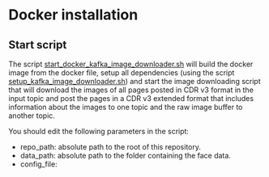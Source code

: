 # Docker installation

## Start script

The script [start_docker_kafka_image_downloader.sh](start_docker_kafka_image_downloader.sh) will build the docker 
image from the docker file, setup all dependencies (using the script 
[setup_kafka_image_downloader.sh](setup_kafka_image_downloader.sh)) and start the image downloading script 
that will download the images of all pages posted in CDR v3 format in the input topic and post the pages
in a CDR v3 extended format that includes information about the images to one topic and the raw image buffer to another topic.  

You should edit the following parameters in the script:

- repo_path: absolute path to the root of this repository. 
- data_path: absolute path to the folder containing the face data.
- config_file:
